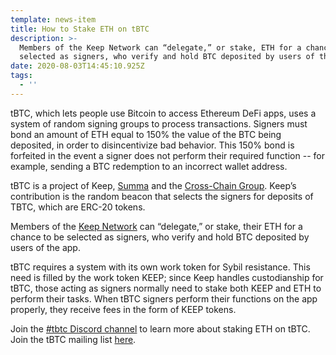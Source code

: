 ```yaml
---
template: news-item
title: How to Stake ETH on tBTC
description: >-
  Members of the Keep Network can “delegate,” or stake, ETH for a chance to be
  selected as signers, who verify and hold BTC deposited by users of the app.
date: 2020-08-03T14:45:10.925Z
tags:
  - ''
---
```

tBTC, which lets people use Bitcoin to access Ethereum DeFi apps, uses a system of random signing groups to process transactions. Signers must bond an amount of ETH equal to 150% the value of the BTC being deposited, in order to disincentivize bad behavior. This 150% bond is forfeited in the event a signer does not perform their required function -- for example, sending a BTC redemption to an incorrect wallet address.

tBTC is a project of Keep, [Summa](http://summa.one) and the [Cross-Chain Group](https://crosschain.group/). Keep’s contribution is the random beacon that selects the signers for deposits of TBTC, which are ERC-20 tokens.

Members of the [Keep Network](http://keep.network) can “delegate,” or stake, their ETH for a chance to be selected as signers, who verify and hold BTC deposited by users of the app.

tBTC requires a system with its own work token for Sybil resistance. This need is filled by the work token KEEP; since Keep handles custodianship for tBTC, those acting as signers normally need to stake both KEEP and ETH to perform their tasks. When tBTC signers perform their functions on the app properly, they receive fees in the form of KEEP tokens.

Join the [\#tbtc Discord channel](https://discord.com/invite/threshold?ref=tbtc.network) to learn more about staking ETH on tBTC. Join the tBTC mailing list [here](https://tbtc.network/#mailing-list).
